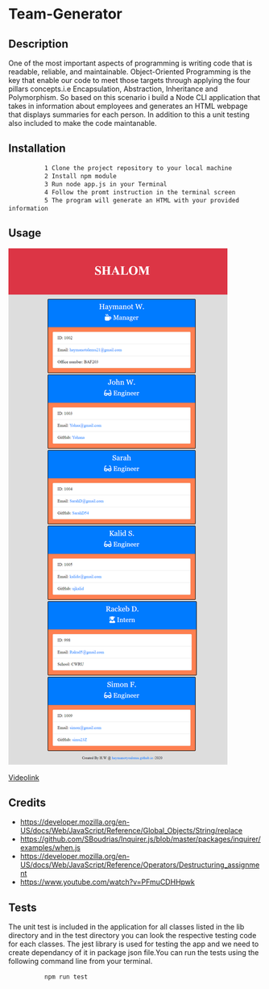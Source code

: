 # **Team-Generator**

## Description
One of the most important aspects of programming is writing code that is readable, reliable, and maintainable. Object-Oriented Programming is the key that enable our code to meet those targets through applying the four pillars concepts.i.e Encapsulation, Abstraction, Inheritance and Polymorphism. So based on this scenario i build a Node CLI application that takes in information about employees and generates an HTML webpage that displays summaries for each person. In addition to this a unit testing also included to make the code maintanable.

## Installation
     
              1 Clone the project repository to your local machine
              2 Install npm module 
              3 Run node app.js in your Terminal
              4 Follow the promt instruction in the terminal screen
              5 The program will generate an HTML with your provided information

## Usage
![Screenshoot](Develop/image/SHALOM.png)

[Videolink](https://drive.google.com/file/d/1_mMeoN0t5JiHiPEud2IF-2_FYxQ6qrRJ/view)

## Credits
* https://developer.mozilla.org/en-US/docs/Web/JavaScript/Reference/Global_Objects/String/replace 
* https://github.com/SBoudrias/Inquirer.js/blob/master/packages/inquirer/examples/when.js
* https://developer.mozilla.org/en-US/docs/Web/JavaScript/Reference/Operators/Destructuring_assignment
* https://www.youtube.com/watch?v=PFmuCDHHpwk

## Tests
The unit test is included in the application for all classes listed in the lib directory and in the test directory you can look the respective testing code for each classes. The jest library is used for testing the app and we need to create dependancy of it in package json file.You can run the tests using the following command line from your terminal.
        
              npm run test
              
 
